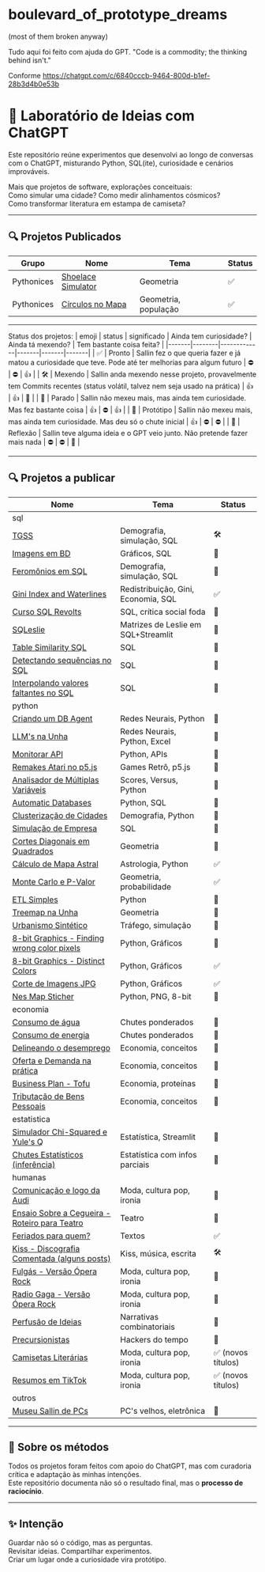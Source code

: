 # boulevard_of_prototype_dreams
(most of them broken anyway)

Tudo aqui foi feito com ajuda do GPT.
"Code is a commodity; the thinking behind isn't."

Conforme https://chatgpt.com/c/6840cccb-9464-800d-b1ef-28b3d4b0e53b

# 🧪 Laboratório de Ideias com ChatGPT

Este repositório reúne experimentos que desenvolvi ao longo de conversas com o ChatGPT, misturando Python, SQL(ite), curiosidade e cenários improváveis.

Mais que projetos de software, explorações conceituais:  
Como simular uma cidade? Como medir alinhamentos cósmicos?  
Como transformar literatura em estampa de camiseta?

---

## 🔍 Projetos Publicados

| Grupo | Nome | Tema | Status |
|-------|------|------|--------|
| Pythonices | [Shoelace Simulator](./python/shoelace-simulator) | Geometria | ✅ |
| Pythonices | [Círculos no Mapa](./python/map-circles) | Geometria, população | ✅ |

---

Status dos projetos:
| emoji | status | significado | Ainda tem curiosidade? | Ainda tá mexendo? | Tem bastante coisa feita? |
|-------|--------|-------------|-------|-------|-------|
| ✅ | Pronto | Sallin fez o que queria fazer e já matou a curiosidade que teve. Pode até ter melhorias para algum futuro | ⛔ | ⛔ | 👍 |
| 🛠️ | Mexendo | Sallin anda mexendo nesse projeto, provavelmente tem Commits recentes (status volátil, talvez nem seja usado na prática) | 👍 | 👍 | 🤷 |
| 👕 | Parado | Sallin não mexeu mais, mas ainda tem curiosidade. Mas fez bastante coisa | 👍 | ⛔ | 👍 |
| 🧪 | Protótipo | Sallin não mexeu mais, mas ainda tem curiosidade. Mas deu só o chute inicial | 👍 | ⛔ | ⛔ |
| 🧠 | Reflexão | Sallin teve alguma ideia e o GPT veio junto. Não pretende fazer mais nada | ⛔ | ⛔ | 🤷 |

---

## 🔍 Projetos a publicar

| Nome | Tema | Status |
|------|------|--------|
|sql||
| [TGSS](./sql/tgss) | Demografia, simulação, SQL | 🛠️ |
| [Imagens em BD](./sql/db-image) | Gráficos, SQL | 🧪 |
| [Feromônios em SQL](./sql/feromonios-sql) | Demografia, simulação, SQL | 🧠 |
| [Gini Index and Waterlines](./sql/gini-waterline) | Redistribuição, Gini, Economia, SQL | ✅ |
| [Curso SQL Revolts](./sql/sql-revolts) | SQL, crítica social foda | 👕 | 
| [SQLeslie](./sql/sqleslie) | Matrizes de Leslie em SQL+Streamlit | 🧪 |
| [Table Similarity SQL](./sql/table-similarity) | SQL | 👕 |
| [Detectando sequências no SQL](./sql/sequence-detection-sql) | SQL | 👕 |
| [Interpolando valores faltantes no SQL](./sql/value-interpolation-sql) | SQL | 👕 |
|python||
| [Criando um DB Agent](./python/ia/criando-db-agent) | Redes Neurais, Python | 👕 |
| [LLM's na Unha](./python/ia/llms-na-unha) | Redes Neurais, Python, Excel | 👕 |
| [Monitorar API](./python/api-monitor) | Python, APIs | 🧪 |
| [Remakes Atari no p5.js](./python/atari-p5js) | Games Retrô, p5.js | 👕 |
| [Analisador de Múltiplas Variáveis](./python/multiple-variable-analyzer) | Scores, Versus, Python | 🧪 |
| [Automatic Databases](./python/automatic-databases) | Python, SQL | 👕 |
| [Clusterização de Cidades](./python/city-clustering) | Demografia, Python | 🧪 |
| [Simulação de Empresa](./python/corporation-simulation) | SQL | 🧪 |
| [Cortes Diagonais em Quadrados](./python/cortes-diagonais-quadrados) | Geometria | 🧪 |
| [Cálculo de Mapa Astral](./python/mapa-astral) | Astrologia, Python | ✅ |
| [Monte Carlo e P-Valor](./python/monte-carlo-alinhamentos) | Geometria, probabilidade | ✅ |
| [ETL Simples](./python/simple-etl) | Python | 🧪 |
| [Treemap na Unha](./python/treemap-na-unha) | Geometria | 🧪 |
| [Urbanismo Sintético](./python/urbanismo-sintetico) | Tráfego, simulação | 🧪 |
| [8-bit Graphics - Finding wrong color pixels](./python/nes-map-stitcher/8bit-graphics-tools-pixels) | Python, Gráficos | 🧪 |
| [8-bit Graphics - Distinct Colors](./python/nes-map-stitcher/8bit-graphics-tools-distinct) | Python, Gráficos | ✅ |
| [Corte de Imagens JPG](./python/nes-map-stitcher/8bit-graphics-tools-cuts) | Python, Gráficos | ✅ |
| [Nes Map Sticher](./python/nes-map-stitcher) | Python, PNG, 8-bit | 🧪 |
|economia||
| [Consumo de água](./economia/consumo-agua) | Chutes ponderados | 🧠 |
| [Consumo de energia](./economia/consumo-energia) | Chutes ponderados | 🧠 |
| [Delineando o desemprego](./economia/desemprego-conceitos) | Economia, conceitos | 🧠 |
| [Oferta e Demanda na prática](./economia/oferta-demanda-pratica) | Economia, conceitos | 🧠 |
| [Business Plan - Tofu](./economia/tofu-master) | Economia, proteínas | 🧠 |
| [Tributação de Bens Pessoais](./economia/tributacao-bens-pessoais) | Economia, conceitos | 🧠 |
|estatistica||
| [Simulador Chi-Squared e Yule's Q](./estatistica/chi-squared-yules-q) | Estatística, Streamlit | 👕 |
| [Chutes Estatísticos (inferência)](./estatistica/chutes-estatisticos) | Estatística com infos parciais | 👕 |
|humanas||
| [Comunicação e logo da Audi](./humanas/comunicacao-audi) | Moda, cultura pop, ironia | 🧠 |
| [Ensaio Sobre a Cegueira - Roteiro para Teatro](./humanas/ensaio-sobre-cegueira) | Teatro | 👕 |
| [Feriados para quem?](./humanas/feriados-pra-quem) | Textos | ✅ |
| [Kiss - Discografia Comentada (alguns posts)](./humanas/kiss-discografia) | Kiss, música, escrita | 🛠️ |
| [Fulgás - Versão Ópera Rock](./humanas/opera-rock-fulgas) | Moda, cultura pop, ironia | 👕 |
| [Radio Gaga - Versão Ópera Rock](./humanas/opera-rock-radio-gaga) | Moda, cultura pop, ironia | 👕 |
| [Perfusão de Ideias](./humanas/perfusao-de-ideias) | Narrativas combinatoriais | 🧪 |
| [Precursionistas](./humanas/precursionistas) | Hackers do tempo | 🧪 |
| [Camisetas Literárias](./humanas/thisrts-literarias) | Moda, cultura pop, ironia | ✅ (novos títulos) |
| [Resumos em TikTok](./humanas/tiktok-literature) | Moda, cultura pop, ironia | ✅ (novos títulos) |
|outros||
| [Museu Sallin de PCs](./outros/museu-sallin-pcs) | PC's velhos, eletrônica | 👕 |

---

## 🤖 Sobre os métodos

Todos os projetos foram feitos com apoio do ChatGPT, mas com curadoria crítica e adaptação às minhas intenções.  
Este repositório documenta não só o resultado final, mas o **processo de raciocínio**.

---

## ✨ Intenção

Guardar não só o código, mas as perguntas.  
Revisitar ideias. Compartilhar experimentos.  
Criar um lugar onde a curiosidade vira protótipo.
